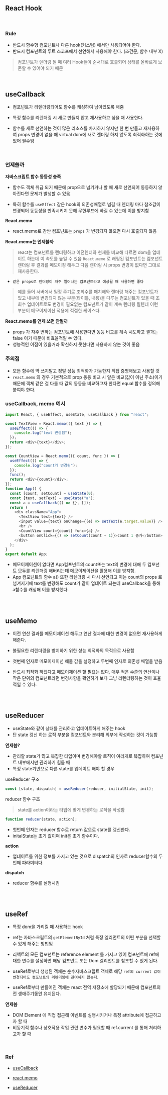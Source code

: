 

## React Hook

<br>



### Rule

- 반드시 함수형 컴포넌트나 다른 hook(커스텀) 에서만 사용되어야 한다.
- 반드시 컴포넌트의 루트 스코프에서 선언해서 사용해야 한다. (조건문, 함수 내부 X)

> 컴포넌트가 렌더링 될 때 여러 Hook들이 순서대로 호출되어 상태를 올바르게 보존할 수 있어야 되기 때문



<br>


## useCallback

- 컴포넌트가 리렌더링되어도 함수를 캐싱하여 남아있도록 해줌

- 특정 함수를 리렌더링 시 새로 만들지 않고 재사용하고 싶을 때 사용한다.

- 함수를 새로 선언하는 것이 많은 리소스를 차지하지 않지만 한 번 만들고 재사용하여 props 변경이 없을 때 virtual dom에 새로 렌더링 하지 않도록 최적화하는 것에 있어 필수임

<br>

### 언제쓸까

**자바스크립트 함수 동등성 충족**

- 함수도 객체 취급 되기 때문에 prop으로 넘기거나 할 때 새로 선언되어 동등하지 않아진다면 문제가 발생할 수 있음

- 특히 함수를 `useEffect` 같은 hook의 의존성배열로 넘길 때 렌더링 마다 참조값이 변경되어 동등성을 만족시키지 못해 무한루프에 빠질 수 있는데 이를 방지함

**React.memo**

- react.memo로 감싼 컴포넌트는 `props` 가 변경되지 않으면 다시 호출되지 않음

**React.memo는 언제쓸까**

> react는 컴포넌트를 렌더링하고 이전렌더와 현재를 비교해 다르면 dom을 업데이트 하는데 이 속도를 높일 수 있음
> `React.memo` 로 래핑된 컴포넌트는 컴포넌트 렌더링 후 결과를 메모이징 해두고 다음 렌더링 시 props 변경이 없다면 그대로 재사용한다.

- `같은 props로 렌더링이 자주 일어나는 컴포넌트라고 예상될 때 사용하면 좋다`

> 예를 들어 서버에서 일정 주기로 조회수를 패치해와 렌더링 해주는 컴포넌트가 있고 내부에 변경되지 않는 부분(타이틀, 내용)을 다루는 컴포넌트가 있을 때 조회수 업데이트로도 변경이 필요없는 컴포넌트가 같이 계속 렌더링 될텐데 이런 부분이 메모이제이션 적용에 적절한 케이스다.


**React.memo를 언제 쓰면 안될까**

- props 가 자주 변하는 컴포넌트에 사용한다면 동등 비교를 계속 시도하고 결과는 false 이기 때문에 비효율적일 수 있다.
- 성능적인 이점이 있을거라 확신하지 못한다면 사용하지 않는 것이 좋음


### 주의점

- 모든 함수에 막 쓰지말고 정말 성능 최적화가 가능한지 직접 증명해보고 사용할 것
- `react.memo` 의 경우 기본적으로 prop 동등 비교 시 얕은 비교(값이 아닌 주소)이기 때문에 객체 같은 걸 다룰 때 값의 동등을 비교하고자 한다면 equal 함수를 정의해 붙여야 한다.


### useCallback, memo 예시

```javascript
import React, { useEffect, useState, useCallback } from "react";

const TextView = React.memo(({ text }) => {
  useEffect(() => {
    console.log("text 변경됨");
  });
  return <div>{text}</div>;
});

const CountView = React.memo(({ count, func }) => {
  useEffect(() => {
    console.log("count가 변경됨");
  });
  func();
  return <div>{count}</div>;
});
function App() {
  const [count, setCount] = useState(0);
  const [text, setText] = useState("a");
  const a = useCallback(() => {}, []);
  return (
    <div className="App">
      <TextView text={text} />
      <input value={text} onChange={(e) => setText(e.target.value)} />
      <br />
      <CountView count={count} func={a} />
      <button onClick={() => setCount(count + 1)}>count 1 증가</button>
    </div>
  );
}
export default App;
```

- 메모이제이션이 없다면 App컴포넌트의 count또는 text의 변경에 대해 두 컴포넌트 모두를 리렌더링 해버리는데 메모이제이션을 활용해 이를 방지함.
- App 컴포넌트의 함수 a() 또한 리렌더링 시 다시 선언되고 이는 count의 props 로 넘겨지기에 text를 변경해도 count가 같이 업데이트 되는데 useCallback을 통해 a함수를 캐싱해 이를 방지했다.

<br>

<br>

## useMemo

- 이전 연산 결과를 메모이제이션 해두고 연산 결과에 대한 변경이 없으면 재사용하게 해준다.
- 불필요한 리렌더링을 방지하기 위한 성능 최적화의 목적으로 사용함
- 첫번쨰 인자로 메모이제이션 해둘 값을 설정하고 두번째 인자로 의존성 배열을 받음

- 반드시 최적화 하겠다고 메모이제이션 할 필요는 없다. 매우 적은 수준의 연산이나 작은 단위의 컴포넌트라면 변경사항을 확인하기 보다 그냥 리렌더링하는 것이 효율적일 수 있다.

<br>

<br>

## useReducer

- useState와 같이 상태를 관리하고 업데이트하게 해주는 hook
- 단 state 갱신 하는 로직 부분을 컴포넌트와 분리해 외부에 작성하는 것이 가능함

**언제씀?**

- 관리할 state가 많고 복잡한 타입이며 변경해야할 로직이 여러개로 복잡하여 컴포넌트 내부에서만 관리하기 힘들 때
- 특정 state기반으로 다른 state를 업데이트 해야 할 경우

useReducer 구조

```javascript
const [state, dispatch] = useReducer(reducer, initialState, init);
```

reducer 함수 구조

> state를 action이라는 타입에 맞게 변경하는 로직을 작성함

```javascript
function reducer(state, action);	
```

- 첫번째 인자는 reducer 함수로 return 값으로 state를 갱신한다.
- initalState는 초기 값이며 init은 초기 함수이다.

**action**

- 업데이트를 위한 정보를 가지고 있는 것으로 dispatch의 인자로 reducer함수의 두번째 파라미터다.


**dispatch**

- reducer 함수를 실행시킴

<br>

<br>

## useRef

- 특정 dom을 가리킬 때 사용하는 hook

- ref는 자바스크립트의 `getElementById` 처럼 특정 엘리먼트의 어떤 부분을 선택할 수 있게 해주는 방법임

- 리액트의 모든 컴포넌트는 reference element 를 가지고 있어 컴포넌트에 ref에 대한 변수를 설정하면 해당 컴포넌트 또는 Dom 엘리먼트를 참조할 수 있게 된다.

- useRef로부터 생성된 객체는 순수자바스크립트 객체로 해당 `ref의 current 값이 변경되어도 컴포넌트의 리렌더링에 관여하지 않는다`.

- useRef로부터 만들어진 객체는 react 전역 저장소에 할당되기 때문에 컴포넌트의 전 생애주기동안 유지된다.

**언제씀**

- DOM Element 에 직접 접근해 이벤트를 실행시키거나 특정 attribute에 접근하고자 할 때
- 비동기적 함수나 상호작용 작업 관련 변수가 필요할 때 ref.current 를 통해 처리하고자 할 때

<br>


### Ref

- [useCallback](https://www.daleseo.com/react-hooks-use-callback/)

- [react.memo](https://ui.toast.com/weekly-pick/ko_20190731)

- [useReducer](https://velog.io/@iamhayoung/React-Hooks-useReducer%EC%97%90-%EB%8C%80%ED%95%B4-%EC%95%8C%EC%95%84%EB%B3%B4%EA%B8%B0)